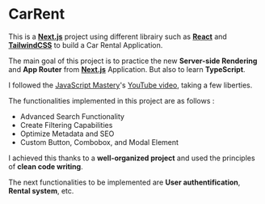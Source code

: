# CarRent

This is a [<b>Next.js</b>](https://nextjs.org/) project using different librairy such as [<b>React</b>](https://react.dev/) and [<b>TailwindCSS</b>](https://tailwindcss.com/) to build a Car Rental Application.

The main goal of this project is to practice the new <b>Server-side Rendering</b> and <b>App Router</b> from [<b>Next.js</b>](https://nextjs.org/) Application.
But also to learn <b>TypeScript</b>.

I followed the [JavaScript Mastery](https://www.youtube.com/@javascriptmastery)'s [YouTube video](https://youtu.be/pUNSHPyVryU?si=3y4dQ9sSKVkrDBGU), taking a few liberties.

The functionalities implemented in this project are as follows :

- Advanced Search Functionality
- Create Filtering Capabilities
- Optimize Metadata and SEO
- Custom Button, Combobox, and Modal Element

I achieved this thanks to a <b>well-organized project</b> and used the principles of <b>clean code writing</b>.

The next functionalities to be implemented are <b>User authentification</b>, <b>Rental system</b>, etc.
